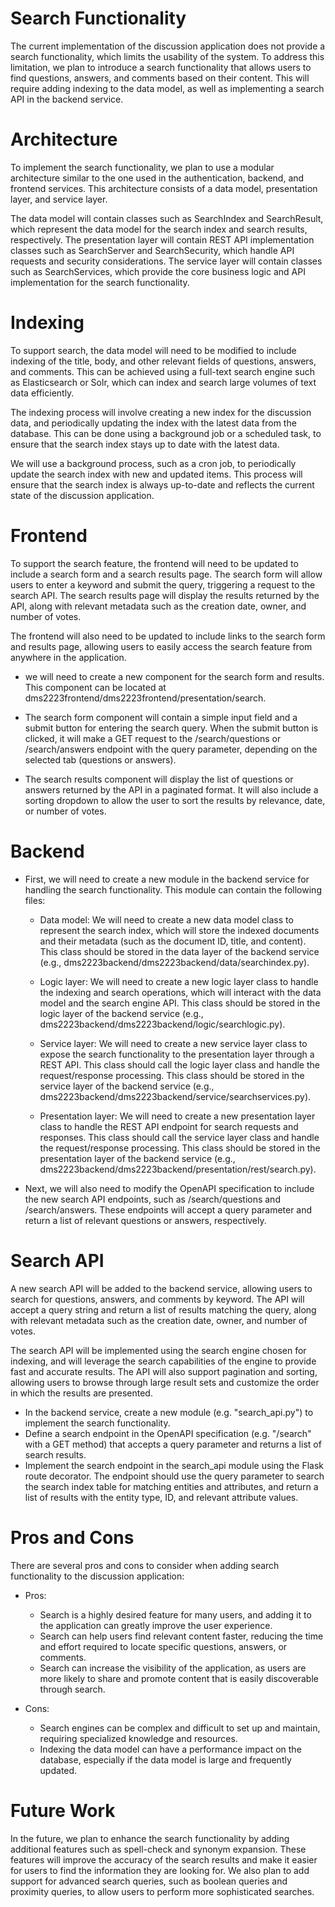 # Search Functionality
The current implementation of the discussion application does not provide a search functionality, which limits the usability of the system. To address this limitation, we plan to introduce a search functionality that allows users to find questions, answers, and comments based on their content. This will require adding indexing to the data model, as well as implementing a search API in the backend service.

# Architecture
To implement the search functionality, we plan to use a modular architecture similar to the one used in the authentication, backend, and frontend services. This architecture consists of a data model, presentation layer, and service layer.

The data model will contain classes such as SearchIndex and SearchResult, which represent the data model for the search index and search results, respectively. The presentation layer will contain REST API implementation classes such as SearchServer and SearchSecurity, which handle API requests and security considerations. The service layer will contain classes such as SearchServices, which provide the core business logic and API implementation for the search functionality.

# Indexing
To support search, the data model will need to be modified to include indexing of the title, body, and other relevant fields of questions, answers, and comments. This can be achieved using a full-text search engine such as Elasticsearch or Solr, which can index and search large volumes of text data efficiently.

The indexing process will involve creating a new index for the discussion data, and periodically updating the index with the latest data from the database. This can be done using a background job or a scheduled task, to ensure that the search index stays up to date with the latest data.

We will use a background process, such as a cron job, to periodically update the search index with new and updated items. This process will ensure that the search index is always up-to-date and reflects the current state of the discussion application.

# Frontend
To support the search feature, the frontend will need to be updated to include a search form and a search results page. The search form will allow users to enter a keyword and submit the query, triggering a request to the search API. The search results page will display the results returned by the API, along with relevant metadata such as the creation date, owner, and number of votes.

The frontend will also need to be updated to include links to the search form and results page, allowing users to easily access the search feature from anywhere in the application.

- we will need to create a new component for the search form and results. This component can be located at dms2223frontend/dms2223frontend/presentation/search.


- The search form component will contain a simple input field and a submit button for entering the search query. When the submit button is clicked, it will make a GET request to the /search/questions or /search/answers endpoint with the query parameter, depending on the selected tab (questions or answers).


- The search results component will display the list of questions or answers returned by the API in a paginated format. It will also include a sorting dropdown to allow the user to sort the results by relevance, date, or number of votes.

# Backend

- First, we will need to create a new module in the backend service for handling the search functionality. This module can contain the following files:

  - Data model: We will need to create a new data model class to represent the search index, which will store the indexed documents and their metadata (such as the document ID, title, and content). This class should be stored in the data layer of the backend service (e.g., dms2223backend/dms2223backend/data/searchindex.py).

  - Logic layer: We will need to create a new logic layer class to handle the indexing and search operations, which will interact with the data model and the search engine API. This class should be stored in the logic layer of the backend service (e.g., dms2223backend/dms2223backend/logic/searchlogic.py).

  - Service layer: We will need to create a new service layer class to expose the search functionality to the presentation layer through a REST API. This class should call the logic layer class and handle the request/response processing. This class should be stored in the service layer of the backend service (e.g., dms2223backend/dms2223backend/service/searchservices.py).

  - Presentation layer: We will need to create a new presentation layer class to handle the REST API endpoint for search requests and responses. This class should call the service layer class and handle the request/response processing. This class should be stored in the presentation layer of the backend service (e.g., dms2223backend/dms2223backend/presentation/rest/search.py).
- Next, we will also need to modify the OpenAPI specification to include the new search API endpoints, such as /search/questions and /search/answers. These endpoints will accept a query parameter and return a list of relevant questions or answers, respectively.
# Search API
A new search API will be added to the backend service, allowing users to search for questions, answers, and comments by keyword. The API will accept a query string and return a list of results matching the query, along with relevant metadata such as the creation date, owner, and number of votes.

The search API will be implemented using the search engine chosen for indexing, and will leverage the search capabilities of the engine to provide fast and accurate results. The API will also support pagination and sorting, allowing users to browse through large result sets and customize the order in which the results are presented.

- In the backend service, create a new module (e.g. "search_api.py") to implement the search functionality.
- Define a search endpoint in the OpenAPI specification (e.g. "/search" with a GET method) that accepts a query parameter and returns a list of search results.
- Implement the search endpoint in the search_api module using the Flask route decorator. The endpoint should use the query parameter to search the search index table for matching entities and attributes, and return a list of results with the entity type, ID, and relevant attribute values.

# Pros and Cons
There are several pros and cons to consider when adding search functionality to the discussion application:

- Pros:

  - Search is a highly desired feature for many users, and adding it to the application can greatly improve the user experience.
  - Search can help users find relevant content faster, reducing the time and effort required to locate specific questions, answers, or comments.
  - Search can increase the visibility of the application, as users are more likely to share and promote content that is easily discoverable through search.

- Cons:

  - Search engines can be complex and difficult to set up and maintain, requiring specialized knowledge and resources.
  - Indexing the data model can have a performance impact on the database, especially if the data model is large and frequently updated.
# Future Work
In the future, we plan to enhance the search functionality by adding additional features such as spell-check and synonym expansion. These features will improve the accuracy of the search results and make it easier for users to find the information they are looking for. We also plan to add support for advanced search queries, such as boolean queries and proximity queries, to allow users to perform more sophisticated searches.